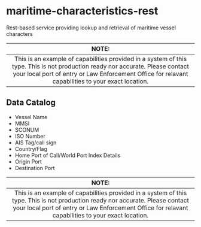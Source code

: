 # maritime-characteristics-rest
Rest-based service providing lookup and retrieval of maritime vessel characters

| NOTE: |
|:------:|
| This is an example of capabilities provided in a system of this type. This is not production ready nor accurate. Please contact your local port of entry or Law Enforcement Office for relavant capabilities to your exact location. |

## Data Catalog
* Vessel Name
* MMSI
* SCONUM
* ISO Number
* AIS Tag/call sign
* Country/Flag
* Home Port of Call/World Port Index Details
* Origin Port
* Destination Port


| NOTE: |
|:------:|
| This is an example of capabilities provided in a system of this type. This is not production ready nor accurate. Please contact your local port of entry or Law Enforcement Office for relavant capabilities to your exact location. |
